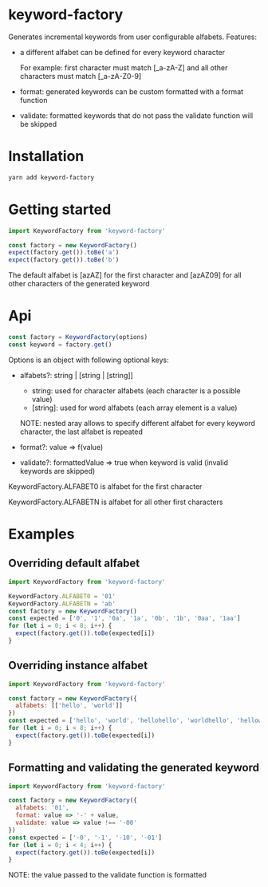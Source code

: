 # keyword-factory

Generates incremental keywords from user configurable alfabets.
Features:
- a different alfabet can be defined for every keyword character

  For example: first character must match [_a-zA-Z] and all other characters must match [_a-zA-Z0-9]
- format: generated keywords can be custom formatted with a format function
- validate: formatted keywords that do not pass the validate function will be skipped

# Installation

```bash
yarn add keyword-factory
```

# Getting started

```js
import KeywordFactory from 'keyword-factory'

const factory = new KeywordFactory()
expect(factory.get()).toBe('a')
expect(factory.get()).toBe('b')
```

The default alfabet is [azAZ] for the first character and [azAZ09] for all other characters of the generated keyword

# Api

```js
const factory = KeywordFactory(options)
const keyword = factory.get()
```

Options is an object with following optional keys:
- alfabets?: string | [string | [string]] 

  - string: used for character alfabets (each character is a possible value)
  - [string]: used for word alfabets (each array element is a value) 

  NOTE: nested aray allows to specify different alfabet for every keyword character, the last alfabet is repeated

- format?: value => f(value)
- validate?: formattedValue => true when keyword is valid (invalid keywords are skipped)

KeywordFactory.ALFABET0 is alfabet for the first character

KeywordFactory.ALFABETN is alfabet for all other first characters


# Examples

## Overriding default alfabet

```js
import KeywordFactory from 'keyword-factory'

KeywordFactory.ALFABET0 = '01'
KeywordFactory.ALFABETN = 'ab'
const factory = new KeywordFactory()
const expected = ['0', '1', '0a', '1a', '0b', '1b', '0aa', '1aa']
for (let i = 0; i < 8; i++) {
  expect(factory.get()).toBe(expected[i])
}
```

## Overriding instance alfabet

```js
import KeywordFactory from 'keyword-factory'

const factory = new KeywordFactory({
  alfabets: [['hello', 'world']]
})
const expected = ['hello', 'world', 'hellohello', 'worldhello', 'helloworld', 'worldworld', 'hellohellohello', 'worldhellohello']
for (let i = 0; i < 8; i++) {
  expect(factory.get()).toBe(expected[i])
}
```

## Formatting and validating the generated keyword

```js
import KeywordFactory from 'keyword-factory'

const factory = new KeywordFactory({
  alfabets: '01', 
  format: value => '-' + value, 
  validate: value => value !== '-00'
})
const expected = ['-0', '-1', '-10', '-01']
for (let i = 0; i < 4; i++) {
  expect(factory.get()).toBe(expected[i])
}
```

NOTE: the value passed to the validate function is formatted




